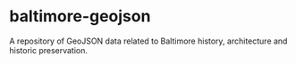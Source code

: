 # baltimore-geojson
A repository of GeoJSON data related to Baltimore history, architecture and historic preservation.
